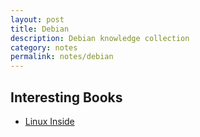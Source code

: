 ```yaml
---
layout: post
title: Debian
description: Debian knowledge collection
category: notes
permalink: notes/debian
---
```


## Interesting Books
- [Linux Inside](https://www.gitbook.com/book/0xax/linux-insides/details)